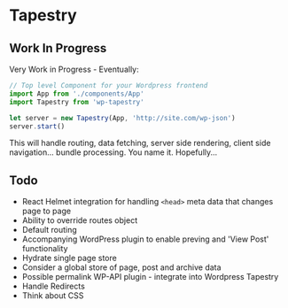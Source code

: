 # Tapestry

## Work In Progress

Very Work in Progress - Eventually:

```js
// Top level Component for your Wordpress frontend
import App from './components/App'
import Tapestry from 'wp-tapestry'

let server = new Tapestry(App, 'http://site.com/wp-json')
server.start()
```

This will handle routing, data fetching, server side rendering, client side navigation... bundle processing. You name it. Hopefully...

## Todo

 - React Helmet integration for handling `<head>` meta data that changes page to page
 - Ability to override routes object
 - Default routing
 - Accompanying WordPress plugin to enable preving and 'View Post' functionality
 - Hydrate single page store
 - Consider a global store of page, post and archive data
 - Possible permalink WP-API plugin - integrate into Wordpress Tapestry
 - Handle Redirects
 - Think about CSS 
